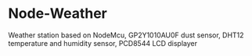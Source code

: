 # Node-Weather

Weather station based on NodeMcu, GP2Y1010AU0F dust sensor, DHT12 temperature and humidity sensor, PCD8544 LCD displayer

